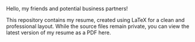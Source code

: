 Hello, my friends and potential business partners!

This repository contains my resume, created using LaTeX for a clean and professional layout. While the source files remain private, you can view the latest version of my resume as a PDF here.
